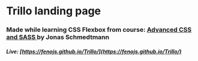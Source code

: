 # Trillo landing page

### Made while learning CSS Flexbox from course: [Advanced CSS and SASS ](https://www.udemy.com/advanced-css-and-sass/) by Jonas Schmedtmann

##### Live: [https://fenojs.github.io/Trillo/](https://fenojs.github.io/Trillo/)
